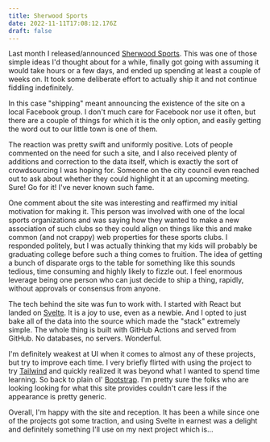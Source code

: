 ```yaml
---
title: Sherwood Sports
date: 2022-11-11T17:08:12.176Z
draft: false
---
```

Last month I released/announced [Sherwood Sports](https://sherwoodsports.org). This was one of those simple ideas I'd thought about for a while, finally got going with assuming it would take hours or a few days, and ended up spending at least a couple of weeks on. It took some deliberate effort to actually ship it and not continue fiddling indefinitely.

In this case "shipping" meant announcing the existence of the site on a local Facebook group. I don't much care for Facebook nor use it often, but there are a couple of things for which it is the only option, and easily getting the word out to our little town is one of them.

The reaction was pretty swift and uniformly positive. Lots of people commented on the need for such a site, and I also received plenty of additions and correction to the data itself, which is exactly the sort of crowdsourcing I was hoping for. Someone on the city council even reached out to ask about whether they could highlight it at an upcoming meeting. Sure! Go for it! I've never known such fame.

One comment about the site was interesting and reaffirmed my initial motivation for making it. This person was involved with one of the local sports organizations and was saying how they wanted to make a new association of such clubs so they could align on things like this and make common (and not crappy) web properties for these sports clubs. I responded politely, but I was actually thinking that my kids will probably be graduating college before such a thing comes to fruition. The idea of getting a bunch of disparate orgs to the table for something like this sounds tedious, time consuming and highly likely to fizzle out. I feel enormous leverage being one person who can just decide to ship a thing, rapidly, without approvals or consensus from anyone.

The tech behind the site was fun to work with. I started with React but landed on [Svelte](https://svelte.dev). It is a joy to use, even as a newbie. And I opted to just bake all of the data into the source which made the "stack" extremely simple. The whole thing is built with GitHub Actions and served from GitHub. No databases, no servers. Wonderful.

I'm definitely weakest at UI when it comes to almost any of these projects, but try to improve each time. I very briefly flirted with using the project to try [Tailwind](https://tailwindcss.com) and quickly realized it was beyond what I wanted to spend time learning. So back to plain ol' [Bootstrap](https://getbootstrap.com). I'm pretty sure the folks who are looking looking for what this site provides couldn't care less if the appearance is pretty generic.

Overall, I'm happy with the site and reception. It has been a while since one of the projects got some traction, and using Svelte in earnest was a delight and definitely something I'll use on my next project which is...
